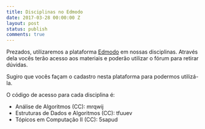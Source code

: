 ```yaml
---
title: Disciplinas no Edmodo
date: 2017-03-28 00:00:00 Z
layout: post
status: publish
comments: true
---
```


Prezados, utilizaremos a plataforma [Edmodo](http://edmodo.com) em nossas disciplinas. Através dela
vocês terão acesso aos materiais e poderão utilizar o fórum para retirar dúvidas.

Sugiro que vocês façam o cadastro nesta plataforma para podermos utilizá-la.

O código de acesso para cada disciplina é:

* Análise de Algoritmos (CC): mrqwij
* Estruturas de Dados e Algoritmos (CC): tfuuev
* Tópicos em Computação II (CC): 5sapud
